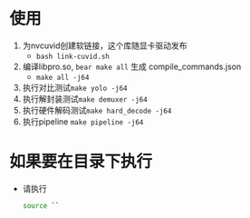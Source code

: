# 使用
1. 为nvcuvid创建软链接，这个库随显卡驱动发布
    - `bash link-cuvid.sh`
2. 编译libpro.so, `bear make all` 生成 compile_commands.json
    - `make all -j64`
3. 执行对比测试`make yolo -j64`
4. 执行解封装测试`make demuxer -j64`
5. 执行硬件解码测试`make hard_decode -j64`
6. 执行pipeline `make pipeline -j64`

# 如果要在目录下执行
- 请执行
    ```bash
    source ``
    ```
